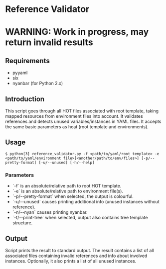 Reference Validator
===================

<h1>WARNING: Work in progress, may return invalid results </h1>

<h2> Requirements </h2>

 - pyyaml
 - six
 - nyanbar (for Python 2.x)

<h2> Introduction </h2>

This script goes through all HOT files associated with root template, taking mapped resources from environment files into account. It validates references and detects unused variables/instances in YAML files. It accepts the same basic parameters as heat (root template and environments).

<h2> Usage </h2>

    $ python[3] reference_validator.py -f <path/to/yaml/root template> -e <path/to/yaml/environment file>[<another/path/to/env/files>] [-p/--pretty-format] [-u/--unused] [-h/--help]

<h3> Parameters </h3>
<ul>
<li> `-f` is an absolute/relative path to root HOT template. </li>
<li> `-e` is an absolute/relative path to environment file(s). </li>
<li> `-p/--pretty-format` when selected, the output is colourful. </li>
<li> `-u/--unused` causes printing additional info (unused instances without reference).</li>
<li> `-n/--nyan` causes printing nyanbar.</li>
<li> `-t/--print-tree` when selected, output also contains tree template structure.</li>
</ul>

<h2> Output </h2>

Script prints the result to standard output. The result contains a list of all associated files containing invalid references and info about involved instances. Optionally, it also prints a list of all unused instances.
